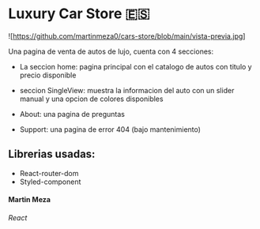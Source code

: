 # Luxury Car Store :es:

![https://github.com/martinmeza0/cars-store/blob/main/vista-previa.jpg]

Una pagina de venta de autos de lujo, cuenta con 4 secciones:

 - La seccion home: pagina principal con el catalogo de autos con titulo y precio disponible
 
 - seccion SingleView: muestra la informacion del auto con un slider manual y una opcion de colores disponibles

 - About: una pagina de preguntas

 - Support: una pagina de error 404 (bajo mantenimiento)

## Librerias usadas: 

- React-router-dom
- Styled-component

#### Martin Meza

###### React 
